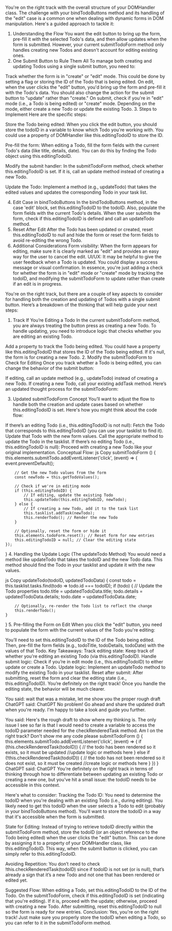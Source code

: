 You're on the right track with the overall structure of your DOMHandler class. The challenge with your bindTodoButtons method and its handling of the "edit" case is a common one when dealing with dynamic forms in DOM manipulation. Here's a guided approach to tackle it:

1. Understanding the Flow
You want the edit button to bring up the form, pre-fill it with the selected Todo's data, and then allow updates when the form is submitted.
However, your current submitTodoForm method only handles creating new Todos and doesn't account for editing existing ones.
2. One Submit Button to Rule Them All
To manage both creating and updating Todos using a single submit button, you need to:

Track whether the form is in "create" or "edit" mode. This could be done by setting a flag or storing the ID of the Todo that is being edited.
On edit, when the user clicks the "edit" button, you'd bring up the form and pre-fill it with the Todo's data. You should also change the action for the submit button to "update" rather than "create."
On submit, check if you're in "edit" mode (i.e., a Todo is being edited) or "create" mode. Depending on the mode, either create a new Todo or update the existing Todo.
3. Steps to Implement
Here are the specific steps:

Store the Todo being edited: When you click the edit button, you should store the todoID in a variable to know which Todo you're working with. You could use a property of DOMHandler like this.editingTodoID to store the ID.

Pre-fill the form: When editing a Todo, fill the form fields with the current Todo's data (like title, details, date). You can do this by finding the Todo object using this.editingTodoID.

Modify the submit handler: In the submitTodoForm method, check whether this.editingTodoID is set. If it is, call an update method instead of creating a new Todo.

Update the Todo: Implement a method (e.g., updateTodo) that takes the edited values and updates the corresponding Todo in your task list.

4. Edit Case in bindTodoButtons
In the bindTodoButtons method, in the case 'edit' block, set this.editingTodoID to the todoID. Also, populate the form fields with the current Todo's details.
When the user submits the form, check if this.editingTodoID is defined and call an updateTodo method.
5. Reset After Edit
After the Todo has been updated or created, reset this.editingTodoID to null and hide the form or reset the form fields to avoid re-editing the wrong Todo.
6. Additional Considerations
Form visibility: When the form appears for editing, make sure it is clearly marked as "edit" and provides an easy way for the user to cancel the edit.
UI/UX: It may be helpful to give the user feedback when a Todo is updated. You could display a success message or visual confirmation.
In essence, you're just adding a check for whether the form is in "edit" mode or "create" mode by tracking the todoID, and modifying the submitTodoForm to update rather than create if an edit is in progress.

You're on the right track, but there are a couple of key aspects to consider for handling both the creation and updating of Todos with a single submit button. Here’s a breakdown of the thinking that will help guide your next steps:

1. Track If You’re Editing a Todo
In the current submitTodoForm method, you are always treating the button press as creating a new Todo. To handle updating, you need to introduce logic that checks whether you are editing an existing Todo.

Add a property to track the Todo being edited. You could have a property like this.editingTodoID that stores the ID of the Todo being edited. If it's null, the form is for creating a new Todo.
2. Modify the submitTodoForm to Check for Editing
Once you track whether a Todo is being edited, you can change the behavior of the submit button:

If editing, call an update method (e.g., updateTodo) instead of creating a new Todo.
If creating a new Todo, call your existing addTask method.
Here’s an updated thought process for the submitTodoForm:

3. Updated submitTodoForm Concept
You’ll want to adjust the flow to handle both the creation and update cases based on whether this.editingTodoID is set. Here's how you might think about the code flow:

If there’s an editing Todo (i.e., this.editingTodoID is not null):
Fetch the Todo that corresponds to this.editingTodoID (you can use your tasklist to find it).
Update that Todo with the new form values.
Call the appropriate method to update the Todo in the tasklist.
If there’s no editing Todo (i.e., this.editingTodoID is null):
Proceed with creating a new Todo like your original implementation.
Conceptual Flow:
js
Copy
submitTodoForm () {
    this.elements.submitTodo.addEventListener('click', (event) => {
        event.preventDefault();
        
        // Get the new Todo values from the form
        const newTodo = this.getTodoValues();
        
        // Check if we're in editing mode
        if (this.editingTodoID) {
            // If editing, update the existing Todo
            this.updateTodo(this.editingTodoID, newTodo);
        } else {
            // If creating a new Todo, add it to the task list
            this.tasklist.addTask(newTodo);
            this.renderTodo(); // Render the new Todo
        }
        
        // Optionally, reset the form or hide it
        this.elements.todoForm.reset(); // Reset form for new entries
        this.editingTodoID = null; // Clear the editing state
    });
}
4. Handling the Update Logic (The updateTodo Method)
You would need a method like updateTodo that takes the todoID and the new Todo data. This method should find the Todo in your tasklist and update it with the new values.

js
Copy
updateTodo(todoID, updatedTodoData) {
    const todo = this.tasklist.tasks.find(todo => todo.id === todoID);
    if (todo) {
        // Update the Todo properties
        todo.title = updatedTodoData.title;
        todo.details = updatedTodoData.details;
        todo.date = updatedTodoData.date;
        
        // Optionally, re-render the Todo list to reflect the change
        this.renderTodo();
    }
}
5. Pre-filling the Form on Edit
When you click the "edit" button, you need to populate the form with the current values of the Todo you're editing:

You’ll need to set this.editingTodoID to the ID of the Todo being edited.
Then, pre-fill the form fields (e.g., todoTitle, todoDetails, todoDate) with the values of that Todo.
Key Takeaways:
Track editing state: Keep track of whether you're editing an existing Todo (via this.editingTodoID).
Handle submit logic: Check if you’re in edit mode (i.e., this.editingTodoID) to either update or create a Todo.
Update logic: Implement an updateTodo method to modify the existing Todo in your tasklist.
Reset after submit: After submitting, reset the form and clear the editing state (i.e., this.editingTodoID).
You’re definitely on the right track! Once you handle the editing state, the behavior will be much clearer.



You said:
wait that was a mistake, let me show you the proper rough draft
ChatGPT said:
ChatGPT
No problem! Go ahead and share the updated draft when you're ready. I'm happy to take a look and guide you further.


You said:
Here's the rough draft to show where my thinking is. The only issue I see so far is that I would need to create a variable to access the todoID parameter needed for the checkRenderedTask method. Am I on the right track? Don't show me any code please
submitTodoForm () {
        this.elements.submitTodo.addEventListener('click', (event) => {
            if (this.checkRenderedTask(todoID)) {
                // the todo has been rendered so it exists, so it must be updated
                //update logic or methods here
            } else if (!this.checkRenderedTask(todoID)) {
                // the todo has not been rendered so it does not exist, so it must be created
                //create logic or methods here
            }
        })
    }
ChatGPT said:
ChatGPT
You're definitely on the right track in terms of thinking through how to differentiate between updating an existing Todo or creating a new one, but you’ve hit a small issue: the todoID needs to be accessible in this context.

Here's what to consider:
Tracking the Todo ID: You need to determine the todoID when you're dealing with an existing Todo (i.e., during editing). You likely need to get this todoID when the user selects a Todo to edit (probably in your bindTodoButtons method). You'll want to store the todoID in a way that it's accessible when the form is submitted.

State for Editing: Instead of trying to retrieve todoID directly within the submitTodoForm method, store the todoID (or an object reference to the Todo being edited) when the user clicks the "edit" button. This can be done by assigning it to a property of your DOMHandler class, like this.editingTodoID. This way, when the submit button is clicked, you can simply refer to this.editingTodoID.

Avoiding Repetition: You don’t need to check !this.checkRenderedTask(todoID) since if todoID is not set (or is null), that’s already a sign that it’s a new Todo and not one that has been rendered or edited yet.

Suggested Flow:
When editing a Todo, set this.editingTodoID to the ID of the Todo.
On the submitTodoForm, check if this.editingTodoID is set (indicating that you're editing). If it is, proceed with the update; otherwise, proceed with creating a new Todo.
After submitting, reset this.editingTodoID to null so the form is ready for new entries.
Conclusion:
Yes, you're on the right track! Just make sure you properly store the todoID when editing a Todo, so you can refer to it in the submitTodoForm method.
